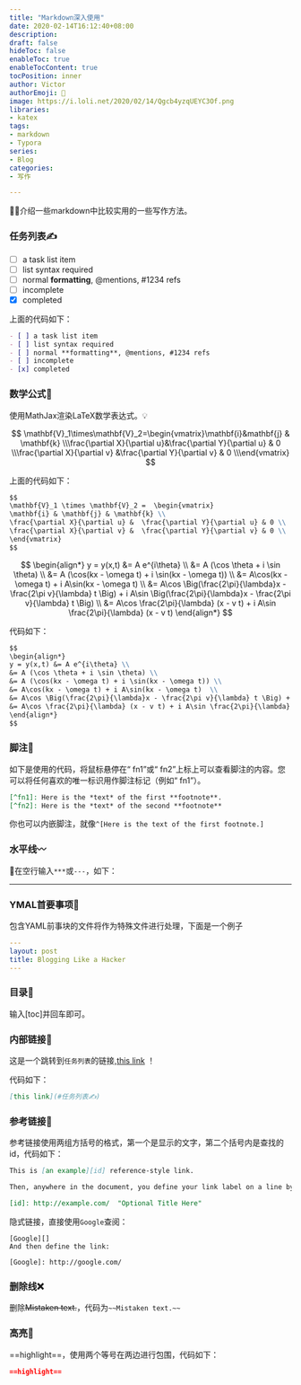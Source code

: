 ```yaml
---
title: "Markdown深入使用"
date: 2020-02-14T16:12:40+08:00
description:
draft: false
hideToc: false
enableToc: true
enableTocContent: true
tocPosition: inner
author: Victor
authorEmoji: 👻
image: https://i.loli.net/2020/02/14/Qgcb4yzqUEYC3Of.png
libraries:
- katex
tags:
- markdown
- Typora
series:
- Blog
categories:
- 写作

---
```


:blonde_woman:介绍一些markdown中比较实用的一些写作方法。

<!--more-->

### 任务列表✍

- [ ] a task list item
- [ ] list syntax required
- [ ] normal **formatting**, @mentions, #1234 refs
- [ ] incomplete
- [x] completed

上面的代码如下：

```markdown
- [ ] a task list item
- [ ] list syntax required
- [ ] normal **formatting**, @mentions, #1234 refs
- [ ] incomplete
- [x] completed
```

### 数学公式:triangular_ruler:

使用MathJax渲染LaTeX数学表达式。:bulb:

$$ \mathbf{V}_1\times\mathbf{V}_2=\begin{vmatrix}\mathbf{i}&mathbf{j} & \mathbf{k} \\\frac{\partial X}{\partial u}&\frac{\partial Y}{\partial u} & 0 \\\frac{\partial X}{\partial v} &\frac{\partial Y}{\partial v} & 0 \\\end{vmatrix} $$

上面的代码如下：

```markdown
$$
\mathbf{V}_1 \times \mathbf{V}_2 =  \begin{vmatrix}
\mathbf{i} & \mathbf{j} & \mathbf{k} \\
\frac{\partial X}{\partial u} &  \frac{\partial Y}{\partial u} & 0 \\
\frac{\partial X}{\partial v} &  \frac{\partial Y}{\partial v} & 0 \\
\end{vmatrix}
$$
```

$$ \begin{align*}
y = y(x,t) &= A e^{i\theta} \\
&= A (\cos \theta + i \sin \theta) \\
&= A (\cos(kx - \omega t) + i \sin(kx - \omega t)) \\
&= A\cos(kx - \omega t) + i A\sin(kx - \omega t)  \\
&= A\cos \Big(\frac{2\pi}{\lambda}x - \frac{2\pi v}{\lambda} t \Big) + i A\sin \Big(\frac{2\pi}{\lambda}x - \frac{2\pi v}{\lambda} t \Big)  \\
&= A\cos \frac{2\pi}{\lambda} (x - v t) + i A\sin \frac{2\pi}{\lambda} (x - v t)
\end{align*} $$

代码如下：

```markdown
$$
\begin{align*}
y = y(x,t) &= A e^{i\theta} \\
&= A (\cos \theta + i \sin \theta) \\
&= A (\cos(kx - \omega t) + i \sin(kx - \omega t)) \\
&= A\cos(kx - \omega t) + i A\sin(kx - \omega t)  \\
&= A\cos \Big(\frac{2\pi}{\lambda}x - \frac{2\pi v}{\lambda} t \Big) + i A\sin \Big(\frac{2\pi}{\lambda}x - \frac{2\pi v}{\lambda} t \Big)  \\
&= A\cos \frac{2\pi}{\lambda} (x - v t) + i A\sin \frac{2\pi}{\lambda} (x - v t)
\end{align*}
$$
```

### 脚注:footprints:

如下是使用的代码，将鼠标悬停在“ fn1”或“ fn2”上标上可以查看脚注的内容。您可以将任何喜欢的唯一标识用作脚注标记（例如“ fn1”）。

```markdown
[^fn1]: Here is the *text* of the first **footnote**.
[^fn2]: Here is the *text* of the second **footnote**
```

你也可以内嵌脚注，就像`^[Here is the text of the first footnote.]`

### 水平线:wavy_dash:

:star2:在空行输入`***`或`---`，如下：

****

### YMAL首要事项:thinking:

包含YAML前事块的文件将作为特殊文件进行处理，下面是一个例子

```yaml
---
layout: post
title: Blogging Like a Hacker
---
```

### 目录:bookmark_tabs:

输入[toc]并回车即可。

### 内部链接:link:

这是一个跳转到`任务列表`的链接,[this link](#任务列表✍) ！

代码如下：

```markdown
[this link](#任务列表✍)
```

### 参考链接:book:

参考链接使用两组方括号的格式，第一个是显示的文字，第二个括号内是查找的id，代码如下：

```markdown
This is [an example][id] reference-style link.

Then, anywhere in the document, you define your link label on a line by itself like this:

[id]: http://example.com/  "Optional Title Here"
```

隐式链接，直接使用`Google`查阅：

```
[Google][]
And then define the link:

[Google]: http://google.com/
```

### 删除线:x:

删除~~Mistaken text.~~，代码为`~~Mistaken text.~~`

### 高亮:high_brightness:

==highlight==，使用两个等号在两边进行包围，代码如下：

```markdown
==highlight==
```

